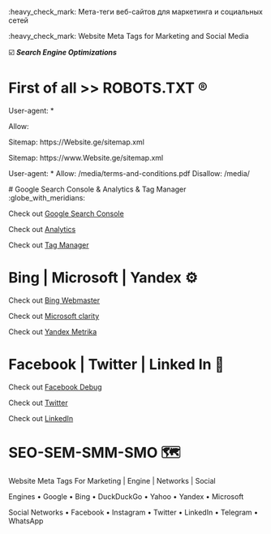 
<p> :heavy_check_mark:  Мета-теги веб-сайтов для маркетинга и социальных сетей</p>
<p> :heavy_check_mark:  Website Meta Tags for Marketing and Social Media</p>

:ballot_box_with_check: ***Search Engine Optimizations***

# First of all >> ROBOTS.TXT :registered:

<p>User-agent: * </p> <p>Allow: </p> <p>Sitemap: https://Website.ge/sitemap.xml</p> <p>Sitemap: https://www.Website.ge/sitemap.xml</p>
<p>
  <Example Block and allow Bots>
User-agent: *
Allow: /media/terms-and-conditions.pdf
Disallow: /media/
</p>
# Google Search Console & Analytics & Tag Manager :globe_with_meridians:

<p>Check out <a href="https://search.google.com/search-console/about" target="_blank" > Google Search Console</a></p>

<p>Check out <a href="https://analytics.google.com/analytics/web/" target="_blank" > Analytics</a></p>

<p>Check out <a href="https://marketingplatform.google.com/about/tag-manager" target="_blank" > Tag Manager</a></p>

# Bing | Microsoft | Yandex :gear:

<p>Check out <a href="https://www.bing.com/webmasters/about" target="_blank" > Bing Webmaster</a></p>

<p>Check out <a href="https://clarity.microsoft.com/" target="_blank" > Microsoft clarity</a></p>

<p>Check out <a href="https://metrika.yandex.ru/promo?" target="_blank" > Yandex Metrika</a></p>

# Facebook | Twitter | Linked In :busts_in_silhouette:

<p>Check out <a href="https://developers.facebook.com/tools/debug/" target="_blank" > Facebook Debug</a></p>

<p>Check out <a href="https://cards-dev.twitter.com/validator" target="_blank" > Twitter </a></p>

<p>Check out <a href="https://www.linkedin.com/post-inspector/" target="_blank" > LinkedIn </a></p>

# SEO-SEM-SMM-SMO :world_map:

Website Meta Tags For Marketing | Engine | Networks | Social

Engines
  • Google
  • Bing
  • DuckDuckGo
  • Yahoo
  • Yandex
  • Microsoft
 
 Social Networks
  • Facebook
  • Instagram
  • Twitter
  • LinkedIn
  • Telegram
  • WhatsApp
